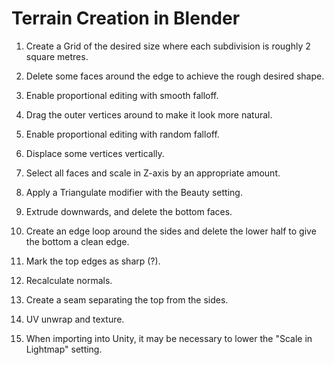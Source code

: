 # Terrain Creation in Blender

1. Create a Grid of the desired size where each subdivision is roughly 2 square metres.

1. Delete some faces around the edge to achieve the rough desired shape.

1. Enable proportional editing with smooth falloff.

1. Drag the outer vertices around to make it look more natural.

1. Enable proportional editing with random falloff.

1. Displace some vertices vertically.

1. Select all faces and scale in Z-axis by an appropriate amount.

1. Apply a Triangulate modifier with the Beauty setting.

1. Extrude downwards, and delete the bottom faces.

1. Create an edge loop around the sides and delete the lower half to give the bottom a clean edge.

1. Mark the top edges as sharp (?).

1. Recalculate normals.

1. Create a seam separating the top from the sides.

1. UV unwrap and texture.

1. When importing into Unity, it may be necessary to lower the "Scale in Lightmap" setting.
